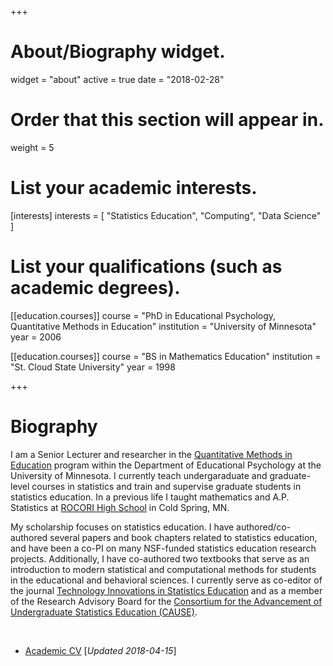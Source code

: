 +++
# About/Biography widget.
widget = "about"
active = true
date = "2018-02-28"

# Order that this section will appear in.
weight = 5

# List your academic interests.
[interests]
  interests = [
    "Statistics Education",
    "Computing",
    "Data Science"
  ]

# List your qualifications (such as academic degrees).
[[education.courses]]
  course = "PhD in Educational Psychology, Quantitative Methods in Education"
  institution = "University of Minnesota"
  year = 2006

[[education.courses]]
  course = "BS in Mathematics Education"
  institution = "St. Cloud State University"
  year = 1998
 
+++

# Biography

I am a Senior Lecturer and researcher in the [Quantitative Methods in Education](http://www.cehd.umn.edu/EdPsych/programs/QME/) program within the Department of Educational Psychology at the University of Minnesota. I currently teach undergaraduate and graduate-level courses in statistics and train and supervise graduate students in statistics education. In a previous life I taught mathematics and A.P. Statistics at [ROCORI High School](http://www.rocori.k12.mn.us/rocori-high-school) in Cold Spring, MN.

My scholarship focuses on statistics education. I have authored/co-authored several papers and book chapters related to statistics education, and have been a co-PI on many NSF-funded statistics education research projects. Additionally, I have co-authored two textbooks that serve as an introduction to modern statistical and computational methods for students in the educational and behavioral sciences. I currently serve as co-editor of the journal [Technology Innovations in Statistics Education](http://escholarship.org/uc/uclastat_cts_tise) and as a member of the Research Advisory Board for the [Consortium for the Advancement of Undergraduate Statistics Education (CAUSE)](https://www.causeweb.org/research/).


<br />

- [Academic CV](https://github.com/zief0002/Public-Stuff/raw/master/files/zieffler-cv-2018-04-15.pdf) [*Updated 2018-04-15*]

<br />